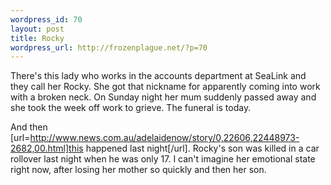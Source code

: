 ```yaml
--- 
wordpress_id: 70
layout: post
title: Rocky
wordpress_url: http://frozenplague.net/?p=70
---
```

There's this lady who works in the accounts department at SeaLink and they call her Rocky. She got that nickname for apparently coming into work with a broken neck. On Sunday night her mum suddenly passed away and she took the week off work to grieve. The funeral is today.

And then [url=http://www.news.com.au/adelaidenow/story/0,22606,22448973-2682,00.html]this happened last night[/url]. Rocky's son was killed in a car rollover last night when he was only 17. I can't imagine her emotional state right now, after losing her mother so quickly and then her son.
